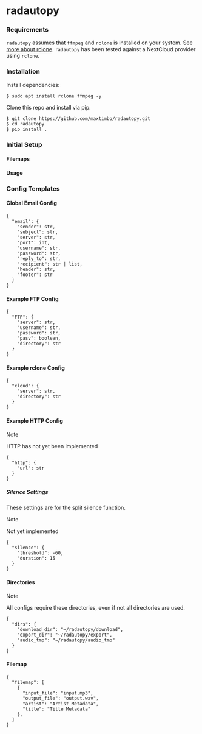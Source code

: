 # radautopy

### Requirements

`radautopy` assumes that `ffmpeg` and `rclone` is installed on your system. See [more about rclone](https://rclone.org/). `radautopy` has been tested against a NextCloud provider using `rclone`.

### Installation

Install dependencies:

```
$ sudo apt install rclone ffmpeg -y
```

Clone this repo and install via pip:

```
$ git clone https://github.com/maxtimbo/radautopy.git
$ cd radautopy
$ pip install .
```


### Initial Setup

#### Filemaps

#### Usage

### Config Templates

#### Global Email Config

```
{
  "email": {
    "sender": str,
    "subject": str,
    "server": str,
    "port": int,
    "username": str,
    "password": str,
    "reply_to": str,
    "recipient": str | list,
    "header": str,
    "footer": str
  }
}
```

#### Example FTP Config

```
{
  "FTP": {
    "server": str,
    "username": str,
    "password": str,
    "pasv": boolean,
    "directory": str
  }
}
```

#### Example rclone Config

```
{
  "cloud": {
    "server": str,
    "directory": str
  }
}
```


#### Example HTTP Config

> [!NOTE]
> HTTP has not yet been implemented

```
{
  "http": {
    "url": str
  }
}
```

##### Silence Settings

These settings are for the split silence function.

> [!NOTE]
> Not yet implemented

```
{
  "silence": {
    "threshold": -60,
    "duration": 15
  }
}
```


#### Directories

> [!NOTE]
> All configs require these directories, even if not all directories are used.

```
{
  "dirs": {
    "download_dir": "~/radautopy/download",
    "export_dir": "~/radautopy/export",
    "audio_tmp": "~/radautopy/audio_tmp"
  }
}
```

#### Filemap

```
{
  "filemap": [
    {
      "input_file": "input.mp3",
      "output_file": "output.wav",
      "artist": "Artist Metadata",
      "title": "Title Metadata"
    },
  ]
}
```

